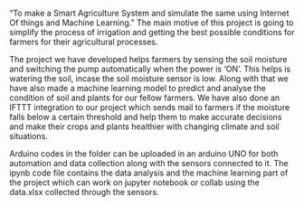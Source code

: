 “To make a Smart Agriculture System and simulate the
same using Internet Of things and Machine Learning.”
The main motive of this project is going to simplify the process
of irrigation and getting the best possible conditions for farmers
for their agricultural processes.

The project we have developed helps farmers by sensing the soil moisture and switching the
pump automatically when the power is ‘ON’. This helps is watering the soil, incase the soil
moisture sensor is low. Along with that we have also made a machine learning model to predict
and analyse the condition of soil and plants for our fellow farmers. We have also done an IFTTT
integration to our project which sends mail to farmers if the moisture falls below a certain
threshold and help them to make accurate decisions and make their crops and plants healthier
with changing climate and soil situations.

Arduino codes in the folder can be uploaded in an arduino UNO for both automation and data collection along 
with the sensors connected to it. The ipynb code file contains the data analysis and the machine learning part 
of the project which can work on jupyter notebook or collab using the data.xlsx collected through the sensors.
